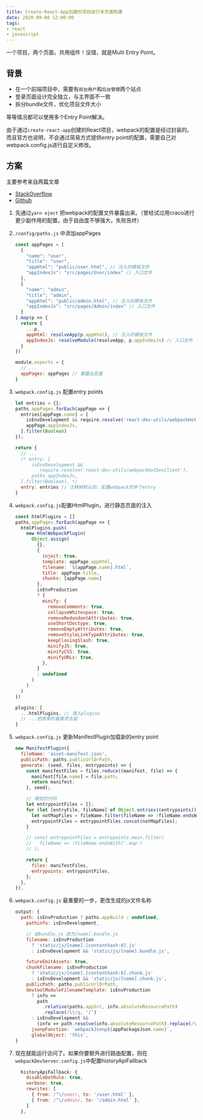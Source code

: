 ```yaml
---
title: Create-React-App创建的项目进行多页面构建
date: 2020-09-08 12:00:00
tags: 
- react
- javascript
---
```


一个项目，两个页面，共用组件！没错，就是Multi Entry Point。
<!--more-->

## 背景

- 在一个前端项目中，需要有`前台用户`和`后台管理`两个站点
- 登录页面设计完全独立，与主界面不一致
- 拆分bundle文件，优化项目文件大小

等等情况都可以使用多个Entry Point解决。

由于通过`create-react-app`创建的React项目，webpack的配置是经过封装的。而且官方也说明，不会通过简易方式提供entry point的配置，需要自己对webpack.config.js进行自定义修改。

## 方案

主要参考来自两篇文章

- [StackOverflow](https://stackoverflow.com/a/61815449)
- [Github](https://github.com/danvc/create-react-app-multiple-entry-points)

1. 先通过`yarn eject` 把webpack的配置文件暴露出来。（曾经试过用craco进行更少副作用的配置，由于自由度不够强大，失败告终）

2. `/config/paths.js` 中添加appPages

   ```javascript
   const appPages = [
     {
       "name": "user",
       "title": "user",
       "appHtml": "public/user.html", // 注入的模板文件
       "appIndexJs": "src/pages/User/index" // 入口文件
     },
     {
       "name": "admin",
       "title": "admin",
       "appHtml": "public/admin.html", // 注入的模板文件
       "appIndexJs": "src/pages/Admin/index" // 入口文件
     }
   ].map(p => {
     return {
       ...p,
       appHtml: resolveApp(p.appHtml), // 注入的模板文件
       appIndexJs: resolveModule(resolveApp, p.appIndexJs) // 入口文件
     }
   })

   module.exports = {
     // ...
     appPages: appPages // 暴露出变量
   }
   ```

3. `webpack.config.js` 配置entry points

   ```javascript
   let entries = {};
   paths.appPages.forEach(appPage => {
     entries[appPage.name] = [
       isEnvDevelopment && require.resolve('react-dev-utils/webpackHotDevClient'),
       appPage.appIndexJs,
     ].filter(Boolean)
   });

   return {
     // ...
     /* entry: [
         isEnvDevelopment &&
            require.resolve('react-dev-utils/webpackHotDevClient'),
         paths.appIndexJs,
     ].filter(Boolean), */
     entry: entries // 注释掉默认的，配置webpack的多个entry
   }
   ```

4. `webpack.config.js`配置HtmlPlugin，进行静态页面的注入<srcipt>

   ```javascript
   const htmlPlugins = []
   paths.appPages.forEach(appPage => {
     htmlPlugins.push(
       new HtmlWebpackPlugin(
         Object.assign(
           {},
           {
             inject: true,
             template: appPage.appHtml,
             filename: `${appPage.name}.html`,
             title: appPage.title,
             chunks: [appPage.name]
           },
           isEnvProduction
           ? {
             minify: {
               removeComments: true,
               collapseWhitespace: true,
               removeRedundantAttributes: true,
               useShortDoctype: true,
               removeEmptyAttributes: true,
               removeStyleLinkTypeAttributes: true,
               keepClosingSlash: true,
               minifyJS: true,
               minifyCSS: true,
               minifyURLs: true,
             },
           }
           : undefined
         )
       )
     )
   })

   plugins: [
     ...htmlPlugins, // 填入plugins
     // ...把原来的看需求去留
   ]
   ```

5. `webpack.config.js` 更新ManifestPlugin加载新的entry point

   ```javascript
   new ManifestPlugin({
     fileName: 'asset-manifest.json',
     publicPath: paths.publicUrlOrPath,
     generate: (seed, files, entrypoints) => {
       const manifestFiles = files.reduce((manifest, file) => {
         manifest[file.name] = file.path;
         return manifest;
       }, seed);

       // 增加的代码
       let entrypointFiles = [];
       for (let [entryFile, fileName] of Object.entries((entrypoints))) {
         let notMapFiles = fileName.filter(fileName => !fileName.endsWith('.map'));
         entrypointFiles = entrypointFiles.concat(notMapFiles);
       }

       // const entrypointFiles = entrypoints.main.filter(
       //   fileName => !fileName.endsWith('.map')
       // );

       return {
         files: manifestFiles,
         entrypoints: entrypointFiles,
       };
     },
   }),

   ```

6. `webpack.config.js` 最重要的一步，更改生成的js文件名称

   ```javascript
   output: {
     path: isEnvProduction ? paths.appBuild : undefined,
       pathinfo: isEnvDevelopment,

       // 由bundle.js 改为[name].bundle.js
       filename: isEnvProduction
         ? 'static/js/[name].[contenthash:8].js'
         : isEnvDevelopment && 'static/js/[name].bundle.js',

       futureEmitAssets: true,
       chunkFilename: isEnvProduction
         ? 'static/js/[name].[contenthash:8].chunk.js'
         : isEnvDevelopment && 'static/js/[name].chunk.js',
       publicPath: paths.publicUrlOrPath,
       devtoolModuleFilenameTemplate: isEnvProduction
         ? info =>
           path
             .relative(paths.appSrc, info.absoluteResourcePath)
             .replace(/\\/g, '/')
         : isEnvDevelopment &&
           (info => path.resolve(info.absoluteResourcePath).replace(/\\/g, '/')),
         jsonpFunction: `webpackJsonp${appPackageJson.name}`,
         globalObject: 'this',
   }
   ```

7. 现在就能运行访问了。如果你要额外进行路由配置，则在`webpackDevServer.config.js`中配置historyApiFallback

   ```javascript
     historyApiFallback: {
       disableDotRule: true,
       verbose: true,
       rewrites: [
         { from: /^\/user/, to: '/user.html' },
         { from: /^\/admin/, to: '/admin.html' },
       ]
     },
   ```

